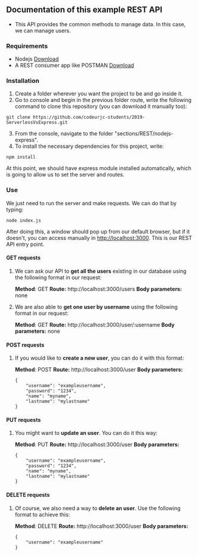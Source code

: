 ## Documentation of this example REST API
* This API provides the common methods to manage data. In this case, we can manage users.

### Requirements
- Nodejs [Download](https://nodejs.org/es/download/)
- A REST consumer app like POSTMAN [Download](https://www.getpostman.com/downloads/)

### Installation
1. Create a folder wherever you want the project to be and go inside it.
2. Go to console and begin in the previous folder route, write the following command to clone this repository (you can download it manually too):

```
git clone https://github.com/codeurjc-students/2019-ServerlessVsExpress.git
```

3. From the console, navigate to the folder "sections/REST/nodejs-express".
4. To install the necessary dependencies for this project, write:
```
npm install
```
At this point, we should have express module installed automatically, which is going to allow us to set the server and routes.

### Use
We just need to run the server and make requests. We can do that by typing:
```
node index.js
```
After doing this, a window should pop up from our default browser, but if it doesn't, you can access manually in [http://localhost:3000](http://localhost:3000). This is our REST API entry point.

#### GET requests
1. We can ask our API to **get all the users** existing in our database using the following format in our request:

    **Method**: GET
    **Route:** http://localhost:3000/users
    **Body parameters:** none

2. We are also able to **get one user by username** using the following format in our request:

    **Method**: GET
    **Route:** http://localhost:3000/user/:username
    **Body parameters:** none

#### POST requests
1. If you would like to **create a new user**, you can do it with this format:

    **Method**: POST
    **Route:** http://localhost:3000/user
    **Body parameters:**
    ```
    {
        "username": "exampleusername",
        "password": "1234",
        "name": "myname",
        "lastname": "mylastname"
    }
    ```

#### PUT requests
1. You might want to **update an user**. You can do it this way:

    **Method**: PUT
    **Route:** http://localhost:3000/user
    **Body parameters:**
    ```
    {
        "username": "exampleusername",
        "password": "1234",
        "name": "myname",
        "lastname": "mylastname"
    }
    ```

#### DELETE requests
1. Of course, we also need a way to **delete an user**. Use the following format to achieve this:

    **Method**: DELETE
    **Route:** http://localhost:3000/user
    **Body parameters:**
    ```
    {
        "username": "exampleusername"
    }
    ```




